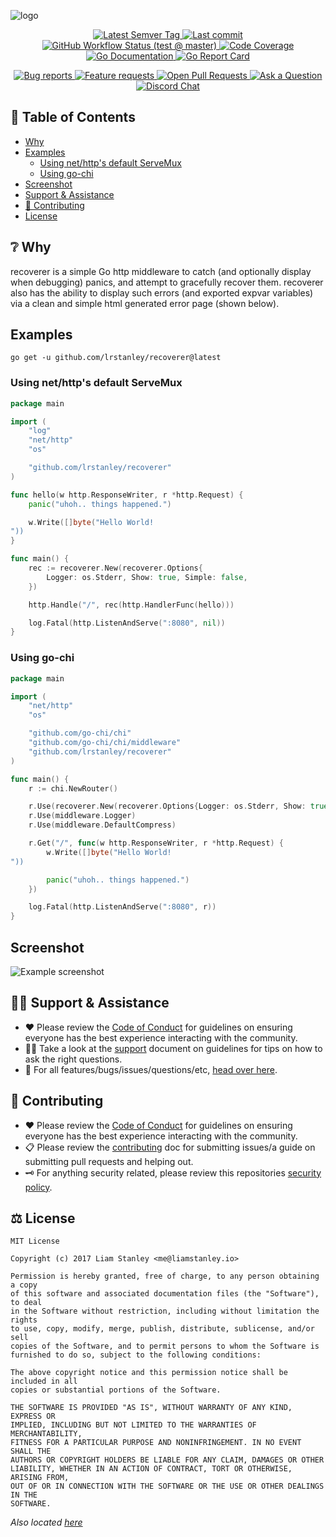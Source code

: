 <!-- template:define:options
{
  "nodescription": true
}
-->
![logo](https://liam.sh/-/gh/svg/lrstanley/recoverer?icon=ic%3Abaseline-error&icon.height=80&layout=left&icon.color=rgba%28222%2C+63%2C+65%2C+1%29&bgcolor=rgba%2830%2C+0%2C+0%2C+1%29)

<!-- template:begin:header -->
<!-- do not edit anything in this "template" block, its auto-generated -->

<p align="center">
  <a href="https://github.com/lrstanley/recoverer/tags">
    <img title="Latest Semver Tag" src="https://img.shields.io/github/v/tag/lrstanley/recoverer?style=flat-square">
  </a>
  <a href="https://github.com/lrstanley/recoverer/commits/master">
    <img title="Last commit" src="https://img.shields.io/github/last-commit/lrstanley/recoverer?style=flat-square">
  </a>


  <a href="https://github.com/lrstanley/recoverer/actions?query=workflow%3Atest+event%3Apush">
    <img title="GitHub Workflow Status (test @ master)" src="https://img.shields.io/github/actions/workflow/status/lrstanley/recoverer/test.yml?branch=master&label=test&style=flat-square">
  </a>

  <a href="https://codecov.io/gh/lrstanley/recoverer">
    <img title="Code Coverage" src="https://img.shields.io/codecov/c/github/lrstanley/recoverer/master?style=flat-square">
  </a>

  <a href="https://pkg.go.dev/github.com/lrstanley/recoverer">
    <img title="Go Documentation" src="https://pkg.go.dev/badge/github.com/lrstanley/recoverer?style=flat-square">
  </a>
  <a href="https://goreportcard.com/report/github.com/lrstanley/recoverer">
    <img title="Go Report Card" src="https://goreportcard.com/badge/github.com/lrstanley/recoverer?style=flat-square">
  </a>
</p>
<p align="center">
  <a href="https://github.com/lrstanley/recoverer/issues?q=is:open+is:issue+label:bug">
    <img title="Bug reports" src="https://img.shields.io/github/issues/lrstanley/recoverer/bug?label=issues&style=flat-square">
  </a>
  <a href="https://github.com/lrstanley/recoverer/issues?q=is:open+is:issue+label:enhancement">
    <img title="Feature requests" src="https://img.shields.io/github/issues/lrstanley/recoverer/enhancement?label=feature%20requests&style=flat-square">
  </a>
  <a href="https://github.com/lrstanley/recoverer/pulls">
    <img title="Open Pull Requests" src="https://img.shields.io/github/issues-pr/lrstanley/recoverer?label=prs&style=flat-square">
  </a>
  <a href="https://github.com/lrstanley/recoverer/discussions/new?category=q-a">
    <img title="Ask a Question" src="https://img.shields.io/badge/support-ask_a_question!-blue?style=flat-square">
  </a>
  <a href="https://liam.sh/chat"><img src="https://img.shields.io/badge/discord-bytecord-blue.svg?style=flat-square" title="Discord Chat"></a>
</p>
<!-- template:end:header -->

<!-- template:begin:toc -->
<!-- do not edit anything in this "template" block, its auto-generated -->
## :link: Table of Contents

  - [Why](#grey_question-why)
  - [Examples](#examples)
    - [Using net/http's default ServeMux](#using-nethttps-default-servemux)
    - [Using go-chi](#using-go-chi)
  - [Screenshot](#screenshot)
  - [Support &amp; Assistance](#raising_hand_man-support--assistance)
  - [🤝 Contributing](#handshake-contributing)
  - [License](#balance_scale-license)
<!-- template:end:toc -->

## :grey_question: Why

recoverer is a simple Go http middleware to catch (and optionally display when
debugging) panics, and attempt to gracefully recover them. recoverer also has
the ability to display such errors (and exported expvar variables) via a clean
and simple html generated error page (shown below).

## Examples

<!-- template:begin:goget -->
<!-- do not edit anything in this "template" block, its auto-generated -->
```console
go get -u github.com/lrstanley/recoverer@latest
```
<!-- template:end:goget -->

### Using net/http's default ServeMux

```go
package main

import (
	"log"
	"net/http"
	"os"

	"github.com/lrstanley/recoverer"
)

func hello(w http.ResponseWriter, r *http.Request) {
	panic("uhoh.. things happened.")

	w.Write([]byte("Hello World!
"))
}

func main() {
	rec := recoverer.New(recoverer.Options{
		Logger: os.Stderr, Show: true, Simple: false,
	})

	http.Handle("/", rec(http.HandlerFunc(hello)))

	log.Fatal(http.ListenAndServe(":8080", nil))
}
```

### Using go-chi

```go
package main

import (
	"net/http"
	"os"

	"github.com/go-chi/chi"
	"github.com/go-chi/chi/middleware"
	"github.com/lrstanley/recoverer"
)

func main() {
	r := chi.NewRouter()

	r.Use(recoverer.New(recoverer.Options{Logger: os.Stderr, Show: true, Simple: false}))
	r.Use(middleware.Logger)
	r.Use(middleware.DefaultCompress)

	r.Get("/", func(w http.ResponseWriter, r *http.Request) {
		w.Write([]byte("Hello World!
"))

		panic("uhoh.. things happened.")
	})

    log.Fatal(http.ListenAndServe(":8080", r))
}
```

## Screenshot

![Example screenshot](https://i.imgur.com/TF0Y7gV.png)

<!-- template:begin:support -->
<!-- do not edit anything in this "template" block, its auto-generated -->
## :raising_hand_man: Support & Assistance

* :heart: Please review the [Code of Conduct](.github/CODE_OF_CONDUCT.md) for
     guidelines on ensuring everyone has the best experience interacting with
     the community.
* :raising_hand_man: Take a look at the [support](.github/SUPPORT.md) document on
     guidelines for tips on how to ask the right questions.
* :lady_beetle: For all features/bugs/issues/questions/etc, [head over here](https://github.com/lrstanley/recoverer/issues/new/choose).
<!-- template:end:support -->

<!-- template:begin:contributing -->
<!-- do not edit anything in this "template" block, its auto-generated -->
## :handshake: Contributing

* :heart: Please review the [Code of Conduct](.github/CODE_OF_CONDUCT.md) for guidelines
     on ensuring everyone has the best experience interacting with the
    community.
* :clipboard: Please review the [contributing](.github/CONTRIBUTING.md) doc for submitting
     issues/a guide on submitting pull requests and helping out.
* :old_key: For anything security related, please review this repositories [security policy](https://github.com/lrstanley/recoverer/security/policy).
<!-- template:end:contributing -->

<!-- template:begin:license -->
<!-- do not edit anything in this "template" block, its auto-generated -->
## :balance_scale: License

```
MIT License

Copyright (c) 2017 Liam Stanley <me@liamstanley.io>

Permission is hereby granted, free of charge, to any person obtaining a copy
of this software and associated documentation files (the "Software"), to deal
in the Software without restriction, including without limitation the rights
to use, copy, modify, merge, publish, distribute, sublicense, and/or sell
copies of the Software, and to permit persons to whom the Software is
furnished to do so, subject to the following conditions:

The above copyright notice and this permission notice shall be included in all
copies or substantial portions of the Software.

THE SOFTWARE IS PROVIDED "AS IS", WITHOUT WARRANTY OF ANY KIND, EXPRESS OR
IMPLIED, INCLUDING BUT NOT LIMITED TO THE WARRANTIES OF MERCHANTABILITY,
FITNESS FOR A PARTICULAR PURPOSE AND NONINFRINGEMENT. IN NO EVENT SHALL THE
AUTHORS OR COPYRIGHT HOLDERS BE LIABLE FOR ANY CLAIM, DAMAGES OR OTHER
LIABILITY, WHETHER IN AN ACTION OF CONTRACT, TORT OR OTHERWISE, ARISING FROM,
OUT OF OR IN CONNECTION WITH THE SOFTWARE OR THE USE OR OTHER DEALINGS IN THE
SOFTWARE.
```

_Also located [here](LICENSE)_
<!-- template:end:license -->
